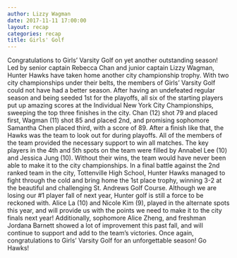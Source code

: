 ```yaml
---
author: Lizzy Wagman
date: 2017-11-11 17:00:00
layout: recap
categories: recap
title: Girls' Golf
---
```

Congratulations to Girls’ Varsity Golf on yet another outstanding season! Led by senior captain Rebecca Chan and junior captain Lizzy Wagman, Hunter Hawks have taken home another city championship trophy.  With two city championships under their belts, the members of Girls’ Varsity Golf could not have had a better season. After having an undefeated regular season and being seeded 1st for the playoffs, all six of the starting players put up amazing scores at the Individual New York City Championships, sweeping the top three finishes in the city. Chan (12) shot 79 and placed first, Wagman (11) shot 85 and placed 2nd, and promising sophomore Samantha Chen placed third, with a score of 89. After a finish like that, the Hawks was the team to look out for during playoffs. All of the members of the team provided the necessary support to win all matches. The key players in the 4th and 5th spots on the team were filled by Annabel  Lee (10) and Jessica Jung (10). Without their wins, the team would have never been able to make it to the city championships. In a final battle against the 2nd ranked team in the city, Tottenville High School, Hunter Hawks managed to fight through the cold and bring home the 1st place trophy, winning 3-2 at the beautiful and challenging St. Andrews Golf Course. Although we are losing our #1 player fall of next year, Hunter golf is still a force to be reckoned with. Alice La (10) and Nicole Kim (9), played in the alternate spots this year, and will provide us with the points we need to make it to the city finals next year! Additionally, sophomore Alice Zheng, and freshman Jordana Barnett showed a lot of improvement this past fall, and will continue to support and add to the team’s victories. Once again, congratulations to Girls’ Varsity Golf for an unforgettable season! Go Hawks!

